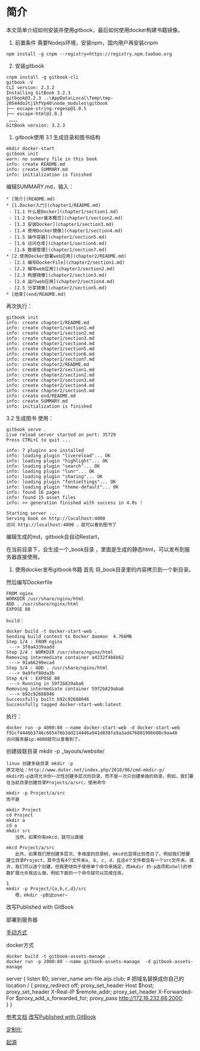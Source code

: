 # 简介


本文简单介绍如何安装并使用gitbook，最后如何使用docker构建书籍镜像。

1. 前置条件
需要Nodejs环境，安装npm，国内用户再安装cnpm

```
npm install -g cnpm --registry=https://registry.npm.taobao.org
```

2. 安装gitbook
  
```
cnpm install -g gitbook-cli
gitbook -V 
CLI version: 2.3.2
Installing GitBook 3.2.3
gitbook@3.2.3 ..\AppData\Local\Temp\tmp-20544doJtj1hfVp40\node_modules\gitbook
├── escape-string-regexp@1.0.5
├── escape-html@1.0.3
 。。。。
GitBook version: 3.2.3
```

1. gitbook使用
3.1 生成目录和图书结构

```
mkdir docker-start
gitbook init
warn: no summary file in this book
info: create README.md
info: create SUMMARY.md
info: initialization is finished
```

编辑SUMMARY.md，输入：

```
* [简介](README.md)
* [1.Docker入门](chapter1/README.md)
 - [1.1 什么是Docker](chapter1/section1.md)
 - [1.2 Docker基本概念](chapter1/section2.md)
 - [1.3 安装Docker](chapter1/section3.md)
 - [1.4 使用Docker镜像](chapter1/section4.md)
 - [1.5 操作容器](chapter1/section5.md)
 - [1.6 访问仓库](chapter1/section6.md)
 - [1.6 数据管理](chapter1/section7.md)
* [2.使用Docker部署web应用](chapter2/README.md)
 - [2.1 编写DockerFile](chapter2/section1.md)
 - [2.2 编写web应用](chapter2/section2.md)
 - [2.3 构建镜像](chapter2/section3.md)
 - [2.4 运行web应用](chapter2/section4.md)
 - [2.5 分享镜像](chapter2/section5.md)
* [结束](end/README.md)
```

再次执行：

```
gitbook init
info: create chapter1/README.md
info: create chapter1/section1.md
info: create chapter1/section2.md
info: create chapter1/section3.md
info: create chapter1/section4.md
info: create chapter1/section5.md
info: create chapter1/section6.md
info: create chapter1/section7.md
info: create chapter2/README.md
info: create chapter2/section1.md
info: create chapter2/section2.md
info: create chapter2/section3.md
info: create chapter2/section4.md
info: create chapter2/section5.md
info: create end/README.md
info: create SUMMARY.md
info: initialization is finished
```
3.2 生成图书
使用：

```
gitbook serve .
Live reload server started on port: 35729
Press CTRL+C to quit ...

info: 7 plugins are installed
info: loading plugin "livereload"... OK
info: loading plugin "highlight"... OK
info: loading plugin "search"... OK
info: loading plugin "lunr"... OK
info: loading plugin "sharing"... OK
info: loading plugin "fontsettings"... OK
info: loading plugin "theme-default"... OK
info: found 16 pages
info: found 15 asset files
info: >> generation finished with success in 4.0s !

Starting server ...
Serving book on http://localhost:4000
访问 http://localhost:4000 ，就可以看到图书了
```



编辑生成的md，gitbook会自动Restart，



在当前目录下，会生成一个_book目录 ，里面是生成的静态html，可以发布到服务器直接使用。

1. 使用docker发布gitbook书籍
首先 将_book目录里的内容拷贝到一个新目录。

然后编写Dockerfile

```
FROM nginx
WORKDIR /usr/share/nginx/html
ADD . /usr/share/nginx/html
EXPOSE 80
```

```
build：

docker build -t docker-start-web .
Sending build context to Docker daemon  4.766MB
Step 1/4 : FROM nginx
 ---> 3f8a4339aadd
Step 2/4 : WORKDIR /usr/share/nginx/html
Removing intermediate container a4232f4b6b62
 ---> 91a66299ecad
Step 3/4 : ADD . /usr/share/nginx/html
 ---> 9a9fef80da3b
Step 4/4 : EXPOSE 80
 ---> Running in 59f2b829aba6
Removing intermediate container 59f2b829aba6
 ---> b92c92688046
Successfully built b92c92688046
Successfully tagged docker-start-web:latest
```

执行：

```
docker run -p 4000:80 --name docker-start-web -d docker-start-web
f91cf4446b3746c665476b3dd214446a941d838fa9a3ad47680190bb08c9aa48
访问服务器ip:4000就可以查看到了。
```

创建级联目录
mkdir -p _layouts/website/

```
linux 创建多级目录 mkdir -p
原文地址：http://www.dutor.net/index.php/2010/06/cmd-mkdir-p/
mkdir的-p选项允许你一次性创建多层次的目录，而不是一次只创建单独的目录。例如，我们要在当前目录创建目录Projects/a/src，使用命令

mkdir -p Project/a/src
而不是

mkdir Project
cd Project
mkdir a
cd a
mkdir src
　　当然，如果你有mkcd，就可以直接

mkcd Project/a/src
　　此外，如果我们想创建多层次、多维度的目录树，mkcd也显得比较苍白了。例如我们想要建立目录Project，其中含有4个文件夹a, b, c, d，且这4个文件都含有一个src文件夹。或许，我们可以逐个创建，但我更倾向于使用单个命令来搞定，而mkdir 的-p选项和shell的参数扩展允许我这么做，例如下面的一个命令就可以完成任务。

1
mkdir -p Project/{a,b,c,d}/src
　　嗯，mkdir -p到此over~
```


改写Published with GitBook

部署到服务器

[手动方式](https://blog.csdn.net/fwhezfwhez/article/details/86756036)

docker方式
```
docker build -t gitbook-assets-manage .
docker run -p 2000:80 --name gitbook-assets-manage  -d gitbook-assets-manage 
```


server {
        listen 80;
        server_name am-file.aijs.club;    # 把域名替换成你自己的
        location / {
        proxy_redirect off;
            proxy_set_header Host $host;
            proxy_set_header X-Real-IP $remote_addr;
            proxy_set_header X-Forwarded-For $proxy_add_x_forwarded_for;
            proxy_pass http://172.16.232.68:2000;    
          }
    }


[参考文档](https://www.cnblogs.com/xiaoqi/p/8194350.html)
[改写Published with GitBook](https://www.jianshu.com/p/9c706dfa2d4e)

[定制化](https://blog.csdn.net/qq_43514847/article/details/86598399)


[起源](http://book.5kcrm.com/)